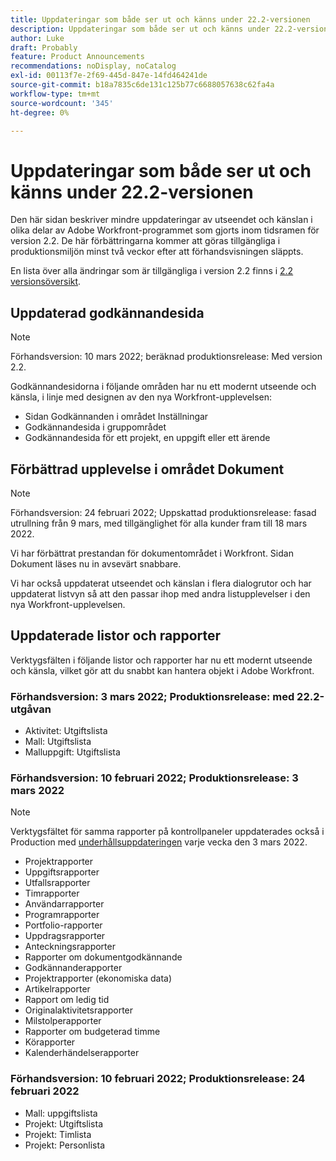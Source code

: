 ```yaml
---
title: Uppdateringar som både ser ut och känns under 22.2-versionen
description: Uppdateringar som både ser ut och känns under 22.2-versionen
author: Luke
draft: Probably
feature: Product Announcements
recommendations: noDisplay, noCatalog
exl-id: 00113f7e-2f69-445d-847e-14fd464241de
source-git-commit: b18a7835c6de131c125b77c6688057638c62fa4a
workflow-type: tm+mt
source-wordcount: '345'
ht-degree: 0%

---
```


# Uppdateringar som både ser ut och känns under 22.2-versionen

Den här sidan beskriver mindre uppdateringar av utseendet och känslan i olika delar av Adobe Workfront-programmet som gjorts inom tidsramen för version 2.2. De här förbättringarna kommer att göras tillgängliga i produktionsmiljön minst två veckor efter att förhandsvisningen släppts.

En lista över alla ändringar som är tillgängliga i version 2.2 finns i [2.2 versionsöversikt](../../../product-announcements/product-releases/22.2-release-activity/22-2-release-overview.md).

## Uppdaterad godkännandesida

>[!NOTE]
>
>Förhandsversion: 10 mars 2022; beräknad produktionsrelease: Med version 2.2.

Godkännandesidorna i följande områden har nu ett modernt utseende och känsla, i linje med designen av den nya Workfront-upplevelsen:

* Sidan Godkännanden i området Inställningar
* Godkännandesida i gruppområdet
* Godkännandesida för ett projekt, en uppgift eller ett ärende

## Förbättrad upplevelse i området Dokument

>[!NOTE]
>
>Förhandsversion: 24 februari 2022; Uppskattad produktionsrelease: fasad utrullning från 9 mars, med tillgänglighet för alla kunder fram till 18 mars 2022.

Vi har förbättrat prestandan för dokumentområdet i Workfront. Sidan Dokument läses nu in avsevärt snabbare.

Vi har också uppdaterat utseendet och känslan i flera dialogrutor och har uppdaterat listvyn så att den passar ihop med andra listupplevelser i den nya Workfront-upplevelsen.

## Uppdaterade listor och rapporter

Verktygsfälten i följande listor och rapporter har nu ett modernt utseende och känsla, vilket gör att du snabbt kan hantera objekt i Adobe Workfront.

### Förhandsversion: 3 mars 2022; Produktionsrelease: med 22.2-utgåvan

* Aktivitet: Utgiftslista
* Mall: Utgiftslista
* Malluppgift: Utgiftslista

### Förhandsversion: 10 februari 2022; Produktionsrelease: 3 mars 2022

>[!NOTE]
>
>Verktygsfältet för samma rapporter på kontrollpaneler uppdaterades också i Production med [underhållsuppdateringen](https://experienceleague.adobe.com/en/docs/workfront-known-issues/releases/current-updates) varje vecka den 3 mars 2022.

* Projektrapporter
* Uppgiftsrapporter
* Utfallsrapporter
* Timrapporter
* Användarrapporter
* Programrapporter
* Portfolio-rapporter
* Uppdragsrapporter
* Anteckningsrapporter
* Rapporter om dokumentgodkännande
* Godkännanderapporter
* Projektrapporter (ekonomiska data)
* Artikelrapporter
* Rapport om ledig tid
* Originalaktivitetsrapporter
* Milstolperapporter
* Rapporter om budgeterad timme
* Körapporter
* Kalenderhändelserapporter

### Förhandsversion: 10 februari 2022; Produktionsrelease: 24 februari 2022

* Mall: uppgiftslista
* Projekt: Utgiftslista
* Projekt: Timlista
* Projekt: Personlista

 
